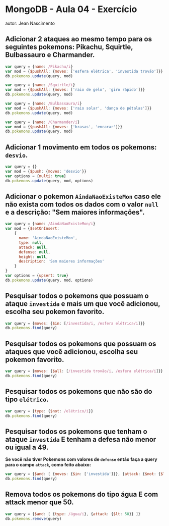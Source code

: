 # MongoDB - Aula 04 - Exercício
autor: Jean Nascimento

## **Adicionar** 2 ataques ao mesmo tempo para os seguintes pokemons: Pikachu, Squirtle, Bulbassauro e Charmander.

```js
var query = {name: /Pikachu/i}
var mod = {$pushAll: {moves: ['esfera elétrica', 'investida trovão']}}
db.pokemons.update(query, mod)

var query = {name: /Squirtle/i}
var mod = {$pushAll: {moves: ['raio de gelo', 'giro rápido']}}
db.pokemons.update(query, mod)

var query = {name: /Bulbassauro/i}
var mod = {$pushAll: {moves: ['raio solar', 'dança de pétalas']}}
db.pokemons.update(query, mod)

var query = {name: /Charmander/i}
var mod = {$pushAll: {moves: ['brasas', 'encarar']}}
db.pokemons.update(query, mod)
```

## **Adicionar** 1 movimento em todos os pokemons: `desvio`.

```js
var query = {}
var mod = {$push: {moves: 'desvio'}}
var options = {multi: true}
db.pokemons.update(query, mod, options)
```

## **Adicionar** o pokemon `AindaNaoExisteMon` caso ele não exista com todos os dados com o valor `null` e a descrição: "Sem maiores informações".

```js
var query = {name: /AindaNaoExisteMon/i}
var mod = {$setOnInsert:
    {
      name: 'AindaNaoExisteMon',
      type: null,
      attack: null,
      defense: null,
      height: null,
      description: 'Sem maiores informações'
    }
}
var options = {upsert: true}
db.pokemons.update(query, mod, options)
```

## Pesquisar todos o pokemons que possuam o ataque `investida` e mais um que você adicionou, escolha seu pokemon favorito.

```js
var query = {moves: {$in: [/investida/i, /esfera elétrica/i]}}
db.pokemons.find(query)
```

## Pesquisar **todos** os pokemons que possuam os ataques que você adicionou, escolha seu pokemon favorito.

```js
var query = {moves: {$all: [/investida trovão/i, /esfera elétrica/i]}}
db.pokemons.find(query)
```

## Pesquisar **todos** os pokemons que não são do tipo `elétrico`.

```js
var query = {type: {$not: /elétrico/i}}
db.pokemons.find(query)
```

## Pesquisar **todos** os pokemons que tenham o ataque `investida` **E** tenham a defesa **não menor ou igual** a 49.

**Se você não tiver Pokemons com valores de `defense` então faça a query para o campo `attack`, como feito abaixo:**

```js
var query = {$and: [ {moves: {$in: ['investida']}}, {attack: {$not: {$lte: 49}}} ]}
db.pokemons.find(query)
```

## Remova **todos** os pokemons do tipo água E com attack menor que 50.

```js
var query = {$and: [ {type: /água/i}, {attack: {$lt: 50}} ]}
db.pokemons.remove(query)
```

